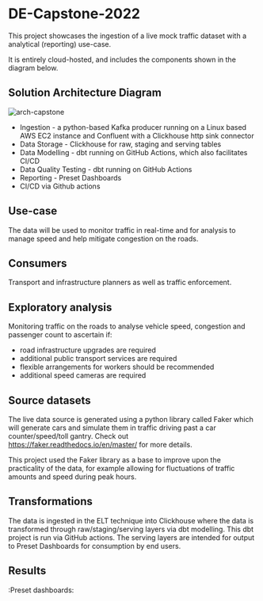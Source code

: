 # DE-Capstone-2022
This project showcases the ingestion of a live mock traffic dataset with a analytical (reporting) use-case.

It is entirely cloud-hosted, and includes the components shown in the diagram below.

## Solution Architecture Diagram
![arch-capstone](https://user-images.githubusercontent.com/106643739/206892676-af59a22b-586a-4736-8608-280e82aa026e.png)

* Ingestion - a python-based Kafka producer running on a Linux based AWS EC2 instance and Confluent with a Clickhouse http sink connector 
* Data Storage - Clickhouse for raw, staging and serving tables
* Data Modelling - dbt running on GitHub Actions, which also facilitates CI/CD
* Data Quality Testing - dbt running on GitHub Actions
* Reporting - Preset Dashboards
* CI/CD via Github actions

## Use-case 
The data will be used to monitor traffic in real-time and for analysis to manage speed and help mitigate congestion on the roads.

## Consumers 
Transport and infrastructure planners as well as traffic enforcement.

## Exploratory analysis 
Monitoring traffic on the roads to analyse vehicle speed, congestion and passenger count to ascertain if:
* road infrastructure upgrades are required
* additional public transport services are required
* flexible arrangements for workers should be recommended
* additional speed cameras are required

## Source datasets 
The live data source is generated using a python library called Faker which will generate cars and simulate them in traffic driving past a car counter/speed/toll gantry. Check out https://faker.readthedocs.io/en/master/ for more details.

This project used the Faker library as a base to improve upon the practicality of the data, for example allowing for fluctuations of traffic amounts and speed during peak hours.

## Transformations
The data is ingested in the ELT technique into Clickhouse where the data is transformed through raw/staging/serving layers via dbt modelling. This dbt project is run via GitHub actions. The serving layers are intended for output to Preset Dashboards for consumption by end users.

## Results
:Preset dashboards:
